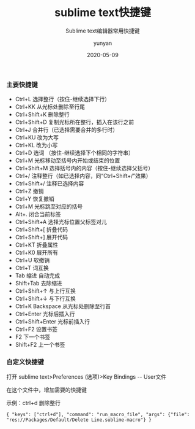 ﻿---
layout:     post
title:      sublime text快捷键
subtitle:   Sublime text编辑器常用快捷键
date:       2020-05-09
author:     yunyan
header-img: img/post-bg-re-vs-ng2.jpg
catalog: true
tags:
    - 效率
---


### 主要快捷键

* Ctrl+L 选择整行（按住-继续选择下行）
* Ctrl+KK 从光标处删除至行尾
* Ctrl+Shift+K 删除整行
* Ctrl+Shift+D 复制光标所在整行，插入在该行之前
* Ctrl+J 合并行（已选择需要合并的多行时）
* Ctrl+KU 改为大写
* Ctrl+KL 改为小写
* Ctrl+D 选词 （按住-继续选择下个相同的字符串）
* Ctrl+M 光标移动至括号内开始或结束的位置
* Ctrl+Shift+M 选择括号内的内容（按住-继续选择父括号）
* Ctrl+/ 注释整行（如已选择内容，同“Ctrl+Shift+/”效果）
* Ctrl+Shift+/ 注释已选择内容
* Ctrl+Z 撤销
* Ctrl+Y 恢复撤销
* Ctrl+M 光标跳至对应的括号
* Alt+. 闭合当前标签
* Ctrl+Shift+A 选择光标位置父标签对儿
* Ctrl+Shift+[ 折叠代码
* Ctrl+Shift+] 展开代码
* Ctrl+KT 折叠属性
* Ctrl+K0 展开所有
* Ctrl+U 软撤销
* Ctrl+T 词互换
* Tab 缩进 自动完成
* Shift+Tab 去除缩进
* Ctrl+Shift+↑ 与上行互换
* Ctrl+Shift+↓ 与下行互换
* Ctrl+K Backspace 从光标处删除至行首
* Ctrl+Enter 光标后插入行
* Ctrl+Shift+Enter 光标前插入行
* Ctrl+F2 设置书签
* F2 下一个书签
* Shift+F2 上一个书签


### 自定义快捷键
打开 sublime text>Preferences (选项)>Key Bindings -- User文件

在这个文件中，增加需要的快捷键

示例：ctrl+d 删除整行
 
 `{ "keys": ["ctrl+d"], "command": "run_macro_file", "args": {"file": "res://Packages/Default/Delete Line.sublime-macro"} }`

